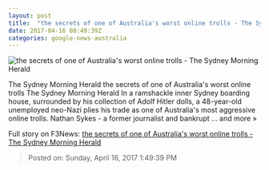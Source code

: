```yaml
---
layout: post
title:  "the secrets of one of Australia's worst online trolls - The Sydney Morning Herald"
date: 2017-04-16 08:49:39Z
categories: google-news-australia
---
```


![the secrets of one of Australia's worst online trolls - The Sydney Morning Herald](http://www.smh.com.au/content/dam/images/g/v/k/i/8/t/image.related.articleLeadwide.620x349.gvklv8.png/1492351791525.jpg)

The Sydney Morning Herald the secrets of one of Australia's worst online trolls The Sydney Morning Herald In a ramshackle inner Sydney boarding house, surrounded by his collection of Adolf Hitler dolls, a 48-year-old unemployed neo-Nazi plies his trade as one of Australia's most aggressive online trolls. Nathan Sykes - a former journalist and bankrupt ... and more »


Full story on F3News: [the secrets of one of Australia's worst online trolls - The Sydney Morning Herald](http://www.f3nws.com/n/japPNB)

> Posted on: Sunday, April 16, 2017 1:49:39 PM
